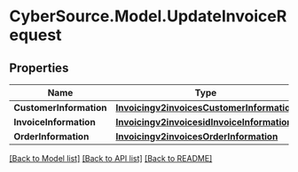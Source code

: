 # CyberSource.Model.UpdateInvoiceRequest
## Properties

Name | Type | Description | Notes
------------ | ------------- | ------------- | -------------
**CustomerInformation** | [**Invoicingv2invoicesCustomerInformation**](Invoicingv2invoicesCustomerInformation.md) |  | [optional] 
**InvoiceInformation** | [**Invoicingv2invoicesidInvoiceInformation**](Invoicingv2invoicesidInvoiceInformation.md) |  | [optional] 
**OrderInformation** | [**Invoicingv2invoicesOrderInformation**](Invoicingv2invoicesOrderInformation.md) |  | [optional] 

[[Back to Model list]](../README.md#documentation-for-models) [[Back to API list]](../README.md#documentation-for-api-endpoints) [[Back to README]](../README.md)

